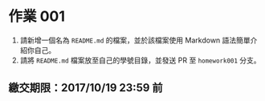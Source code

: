 # 作業 001

1. 請新增一個名為 `README.md` 的檔案，並於該檔案使用 Markdown 語法簡單介紹你自己。
2. 請將 `README.md` 檔案放至自己的學號目錄，並發送 PR 至 `homework001` 分支。

## 繳交期限：2017/10/19 23:59 前
